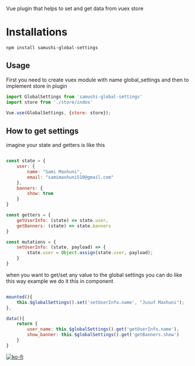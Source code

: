 Vue plugin that helps to set and get data from vuex store

# Installations
```npm install samushi-global-settings```

## Usage
First you need to create vuex module with name global_settings and then to implement store in plugin 

```js
import GlobalSettings from 'samushi-global-settings'
import store from './store/index'

Vue.use(GlobalSettings, {store: store});

```

## How to get settings

imagine your state and getters is like this

```js

const state = {
    user: {
        name: "Sami Maxhuni",
        email: "samimaxhuni510@gmail.com"
    },
    banners: {
        show: true
    }
}

const getters = {
    getUserInfo: (state) => state.user,
    getBanners: (state) => state.banners
}

const mutations = {
    setUserInfo: (state, payload) => {
        state.user = Object.assign(state.user, payload);
    }   
}
```

when you want to get/set any value to the global settings you can do like this way example we do it this in component

```js

mounted(){
    this.$globalSettings().set('setUserInfo.name', "Jusuf Maxhuni");    
},

data(){
    return {
        user_name: this.$globalSettings().get('getUserInfo.name'),
        show_banner: this.$globalSettings().get('getBanners.show')
    }
}
```

[![ko-fi](https://ko-fi.com/img/githubbutton_sm.svg)](https://ko-fi.com/Y8Y43HYMD)
